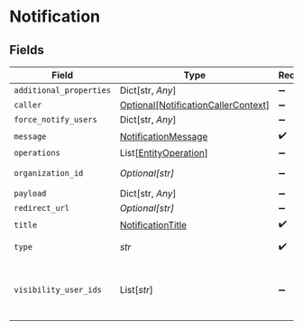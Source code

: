 # Notification


## Fields

| Field                                                                                   | Type                                                                                    | Required                                                                                | Description                                                                             | Example                                                                                 |
| --------------------------------------------------------------------------------------- | --------------------------------------------------------------------------------------- | --------------------------------------------------------------------------------------- | --------------------------------------------------------------------------------------- | --------------------------------------------------------------------------------------- |
| `additional_properties`                                                                 | Dict[str, *Any*]                                                                        | :heavy_minus_sign:                                                                      | N/A                                                                                     |                                                                                         |
| `caller`                                                                                | [Optional[NotificationCallerContext]](../../models/shared/notificationcallercontext.md) | :heavy_minus_sign:                                                                      | N/A                                                                                     |                                                                                         |
| `force_notify_users`                                                                    | Dict[str, *Any*]                                                                        | :heavy_minus_sign:                                                                      | N/A                                                                                     | [object Object]                                                                         |
| `message`                                                                               | [NotificationMessage](../../models/shared/notificationmessage.md)                       | :heavy_check_mark:                                                                      | N/A                                                                                     |                                                                                         |
| `operations`                                                                            | List[[EntityOperation](../../models/shared/entityoperation.md)]                         | :heavy_minus_sign:                                                                      | N/A                                                                                     |                                                                                         |
| `organization_id`                                                                       | *Optional[str]*                                                                         | :heavy_minus_sign:                                                                      | Organization Id                                                                         | 206801                                                                                  |
| `payload`                                                                               | Dict[str, *Any*]                                                                        | :heavy_minus_sign:                                                                      | N/A                                                                                     | [object Object]                                                                         |
| `redirect_url`                                                                          | *Optional[str]*                                                                         | :heavy_minus_sign:                                                                      | Redirect url                                                                            | https://epilot.cloud                                                                    |
| `title`                                                                                 | [NotificationTitle](../../models/shared/notificationtitle.md)                           | :heavy_check_mark:                                                                      | N/A                                                                                     |                                                                                         |
| `type`                                                                                  | *str*                                                                                   | :heavy_check_mark:                                                                      | Type of notification                                                                    | workflow                                                                                |
| `visibility_user_ids`                                                                   | List[*str*]                                                                             | :heavy_minus_sign:                                                                      | The person who is the corresponding event recipient.                                    | 1,2,3,4,5                                                                               |